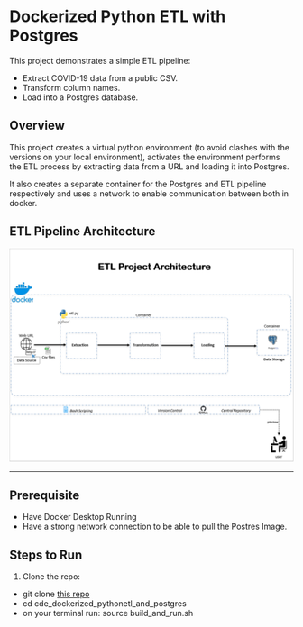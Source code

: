 # Dockerized Python ETL with Postgres

This project demonstrates a simple ETL pipeline:
- Extract COVID-19 data from a public CSV.
- Transform column names.
- Load into a Postgres database.

## Overview

This project creates a virtual python environment (to avoid clashes with the versions on your local environment), activates the environment performs the ETL process by extracting data from a URL and loading it into Postgres.

It also creates a separate container for the Postgres and ETL pipeline respectively and uses a network to enable communication between both in docker.

## ETL Pipeline Architecture
![ETL Pipeline Architecture](ETL_Architecture.png)

---

## Prerequisite
- Have Docker Desktop Running
- Have a strong network connection to be able to pull the Postres Image.

## Steps to Run

1. Clone the repo:
- git clone [this repo](https://github.com/gBEN1-bit/cde_dockerized_pythonetl_and_postgres.git)
- cd cde_dockerized_pythonetl_and_postgres
- on your terminal run: source build_and_run.sh